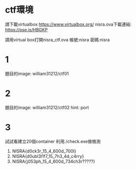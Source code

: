 # ctf環境

請下載virtualbox
https://www.virtualbox.org/
nisra.ova下載連結:
https://pse.is/HBGKP

請用virtual box打開nisra_ctf.ova
帳號:nisra
密碼:nisra

# 1
題目的image: william31212/ctf01

# 2
題目的image: william31212/ctf02
hint: port

# 3
試試看建立20個container
利用./check.exe做檢測

1. NISRA{d0ck3r_15_4_600d_700l}
2. NISRA{d0ubl3l1f7_15_7h3_4d_c4rry}
3. NISRA{j053ph_15_4_600d_734ch3r?????}
